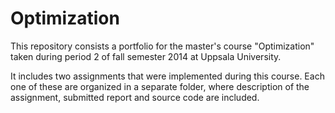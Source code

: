 # Optimization

This repository consists a portfolio for the master's course "Optimization" 
taken during period 2 of fall semester 2014 at Uppsala University.

It includes two assignments that were implemented during this course.
Each one of these are organized in a separate folder, where description of the
assignment, submitted report and source code are included.
